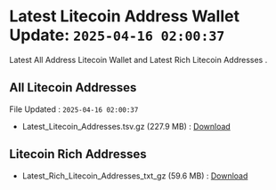 # Latest Litecoin Address Wallet Update: `2025-04-16 02:00:37`

Latest All Address Litecoin Wallet and Latest Rich Litecoin Addresses .

## All Litecoin Addresses

File Updated : `2025-04-16 02:00:37`

- Latest_Litecoin_Addresses.tsv.gz (227.9 MB) : [Download](https://github.com/Pymmdrza/Rich-Address-Wallet/releases/tag/Litecoin)

## Litecoin Rich Addresses

- Latest_Rich_Litecoin_Addresses_txt_gz (59.6 MB) : [Download](https://github.com/Pymmdrza/Rich-Address-Wallet/releases/tag/Litecoin)
